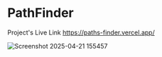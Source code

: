 # PathFinder

Project's Live Link
https://paths-finder.vercel.app/

![Screenshot 2025-04-21 155457](https://github.com/user-attachments/assets/52e98b0d-8b65-40a6-b3a7-2d5993d18671)
